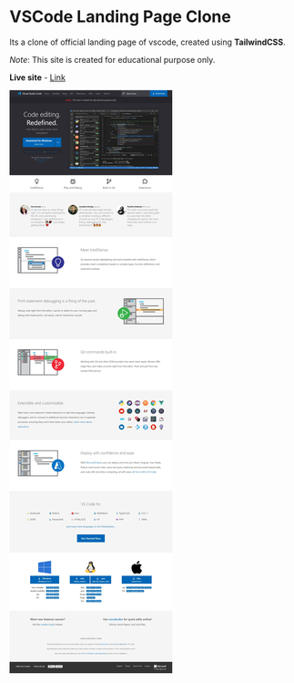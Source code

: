 # VSCode Landing Page Clone

Its a clone of official landing page of vscode, created using **TailwindCSS**.

_Note_: This site is created for educational purpose only.

**Live site** - [Link](https://vscode-clone-project.netlify.app/)

![output](./vscode-output.jpeg)
